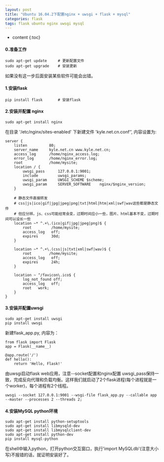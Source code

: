```yaml
---
layout: post
title: "Ubuntu 16.04.2下配置nginx + uwsgi + flask + mysql"
categories: flask
tags: flask ubuntu nginx uwsgi mysql
---
```


* content
{:toc}


#### 0.准备工作 ####
	sudo apt-get update     # 更新配置文件
	sudo apt-get upgrade    # 安装更新

<!--more-->

如果没有这一步后面安装某些软件可能会出错。
#### 1.安装flask ####
	pip install flask       # 安装flask

#### 2.安装并配置 nginx  ####
	sudo apt-get install nginx

在目录 '/etc/nginx/sites-enabled' 下新建文件 'kyle.net.cn.conf‘’, 内容设置为:

	server {
	    listen          80;
	    server_name     kyle.net.cn www.kyle.net.cn;
	    access_log      /home/nginx_access.log;
	    error_log       /home/nginx_error.log;
	    root            /home/mysite;
	    location / {
	        uwsgi_pass      127.0.0.1:9001;
	        include         uwsgi_params;
	        uwsgi_param     UWSGI_SCHEME $scheme;
	        uwsgi_param     SERVER_SOFTWARE    nginx/$nginx_version;
	    }
	    
	    # 静态文件直接转发
	    # css|js|ico|gif|jpg|jpeg|png|txt|html|htm|xml|swf|wav这些都是静态文件
	    # 但应分辨，js、css可能经常会变，过期时间应小一些，图片、html基本不变，过期时间可以设长一些  
	    location ~* ^.+\.(ico|gif|jpg|jpeg|png)$ {
	        root         /home/mysite;  
	        access_log   off;  
	        expires      30d;  
	    }  
	
	    location ~* ^.+\.(css|js|txt|xml|swf|wav)$ {
	        root        /home/mysite;  
	        access_log   off;  
	        expires      24h;  
	    }
	
	    location ~ ^/favicon\.ico$ {
	        log_not_found off;
	        access_log   off;  
	        root   work;
	    }
	}


#### 3.安装并配置uwsgi ####
	sudo apt-get install uwsgi
	pip install uwsgi

新建flask_app.py, 内容为：

	from flask import Flask
	app = Flask(__name__)
	
	@app.route('/')
	def hello():
	    return 'Hello, Flask!'


由uwsgi启动flask web应用，注意--socket配置和nginx配置 uwsgi_pass保持一致，完成反向代理和负载均衡。这样我们就启动了2个flask进程(每个进程就是一个worker)，每个进程有2个线程。

	uwsgi --socket 127.0.0.1:9001 --wsgi-file flask_app.py --callable app --master --processes 2 --threads 2;


#### 4.安装MySQL python环境 ####
	sudo apt-get install python-setuptools
	sudo apt-get install libmysqld-dev
	sudo apt-get install libmysqlclient-dev
	sudo apt-get install python-dev
	pip install mysql-python


在shell中输入python，打开python交互窗口，执行'import MySQLdb'(注意大小写)不报错的话，就证明安装好了。
